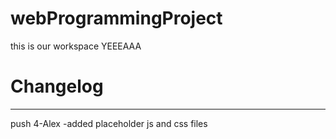 # webProgrammingProject

this is our workspace YEEEAAA


# Changelog
---
push 4-Alex
-added placeholder js and css files
